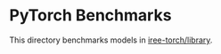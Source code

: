 # PyTorch Benchmarks

This directory benchmarks models in [iree-torch/library](https://github.com/iree-org/iree-samples/tree/main/iree-jax/library).

